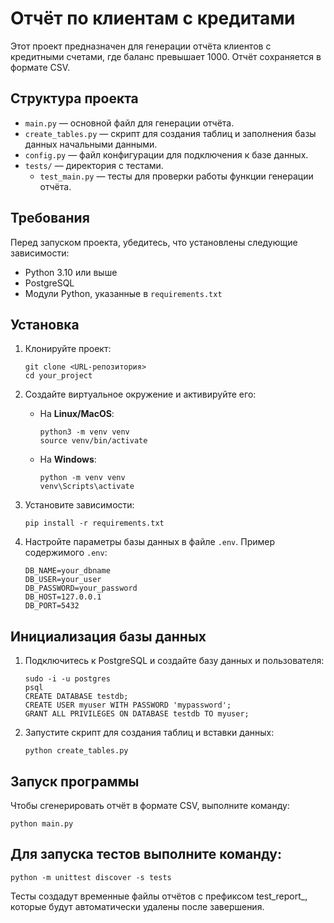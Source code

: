 # Отчёт по клиентам с кредитами

Этот проект предназначен для генерации отчёта клиентов с кредитными счетами, где баланс превышает 1000. Отчёт сохраняется в формате CSV.

## Структура проекта

- `main.py` — основной файл для генерации отчёта.
- `create_tables.py` — скрипт для создания таблиц и заполнения базы данных начальными данными.
- `config.py` — файл конфигурации для подключения к базе данных.
- `tests/` — директория с тестами.
  - `test_main.py` — тесты для проверки работы функции генерации отчёта.

## Требования

Перед запуском проекта, убедитесь, что установлены следующие зависимости:

- Python 3.10 или выше
- PostgreSQL
- Модули Python, указанные в `requirements.txt`

## Установка

1. Клонируйте проект:
    ```
    git clone <URL-репозитория>
    cd your_project
    ```

2. Создайте виртуальное окружение и активируйте его:

   - На **Linux/MacOS**:
     ```
     python3 -m venv venv
     source venv/bin/activate
     ```

   - На **Windows**:
     ```
     python -m venv venv
     venv\Scripts\activate
     ```

3. Установите зависимости:

    ```
    pip install -r requirements.txt
    ```

4. Настройте параметры базы данных в файле `.env`. Пример содержимого `.env`:

    ```
    DB_NAME=your_dbname
    DB_USER=your_user
    DB_PASSWORD=your_password
    DB_HOST=127.0.0.1
    DB_PORT=5432
    ```

## Инициализация базы данных

1. Подключитесь к PostgreSQL и создайте базу данных и пользователя:

    ```
    sudo -i -u postgres
    psql
    CREATE DATABASE testdb;
    CREATE USER myuser WITH PASSWORD 'mypassword';
    GRANT ALL PRIVILEGES ON DATABASE testdb TO myuser;
    ```

2. Запустите скрипт для создания таблиц и вставки данных:

    ```
    python create_tables.py
    ```

## Запуск программы

Чтобы сгенерировать отчёт в формате CSV, выполните команду:

```
python main.py
```

## Для запуска тестов выполните команду:

```
python -m unittest discover -s tests
```
Тесты создадут временные файлы отчётов с префиксом test_report_, которые будут автоматически удалены после завершения.